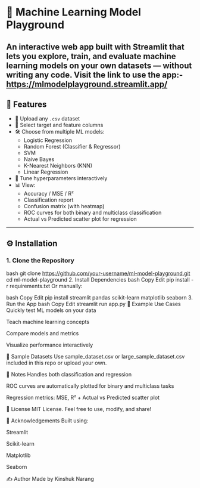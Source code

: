 # 🧪 Machine Learning Model Playground

An interactive web app built with **Streamlit** that lets you explore, train, and evaluate machine learning models on your own datasets — without writing any code.
Visit the link to use the app:-
https://mlmodelplayground.streamlit.app/
---

## 🚀 Features

- 📁 Upload any `.csv` dataset
- 🧠 Select target and feature columns
- 🛠 Choose from multiple ML models:
  - Logistic Regression
  - Random Forest (Classifier & Regressor)
  - SVM
  - Naive Bayes
  - K-Nearest Neighbors (KNN)
  - Linear Regression
- 🧪 Tune hyperparameters interactively
- 📊 View:
  - Accuracy / MSE / R²
  - Classification report
  - Confusion matrix (with heatmap)
  - ROC curves for both binary and multiclass classification
  - Actual vs Predicted scatter plot for regression

---

## ⚙️ Installation

### 1. Clone the Repository
bash
git clone https://github.com/your-username/ml-model-playground.git
cd ml-model-playground
2. Install Dependencies
bash
Copy
Edit
pip install -r requirements.txt
Or manually:

bash
Copy
Edit
pip install streamlit pandas scikit-learn matplotlib seaborn
3. Run the App
bash
Copy
Edit
streamlit run app.py
🧠 Example Use Cases
Quickly test ML models on your data

Teach machine learning concepts

Compare models and metrics

Visualize performance interactively

📂 Sample Datasets
Use sample_dataset.csv or large_sample_dataset.csv included in this repo or upload your own.

📌 Notes
Handles both classification and regression

ROC curves are automatically plotted for binary and multiclass tasks

Regression metrics: MSE, R² + Actual vs Predicted scatter plot

📄 License
MIT License. Feel free to use, modify, and share!

🙌 Acknowledgements
Built using:

Streamlit

Scikit-learn

Matplotlib

Seaborn

✍️ Author
Made by Kinshuk Narang
